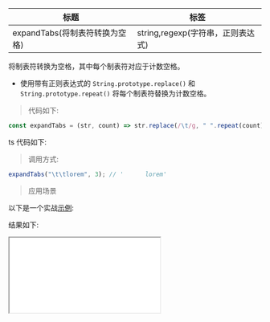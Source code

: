 | 标题                           | 标签                              |
| ------------------------------ | --------------------------------- |
| expandTabs(将制表符转换为空格) | string,regexp(字符串，正则表达式) |

将制表符转换为空格，其中每个制表符对应于计数空格。

- 使用带有正则表达式的 `String.prototype.replace()` 和 `String.prototype.repeat()` 将每个制表符替换为计数空格。

> 代码如下:

```js
const expandTabs = (str, count) => str.replace(/\t/g, " ".repeat(count));
```

ts 代码如下:

<div class="code-editor" data-url="codes/javascript/ts/expand-tabs.ts" data-language="typescript"></div>

> 调用方式:

```js
expandTabs("\t\tlorem", 3); // '      lorem'
```

> 应用场景

以下是一个实战<a href="codes/javascript/html/expand-tabs.html" target="_blank" rel="noopener noreferrer">示例</a>:

<div class="code-editor" data-url="codes/javascript/html/expand-tabs.html" data-language="html"></div>

结果如下:

<iframe src="codes/javascript/html/expand-tabs.html"></iframe>
